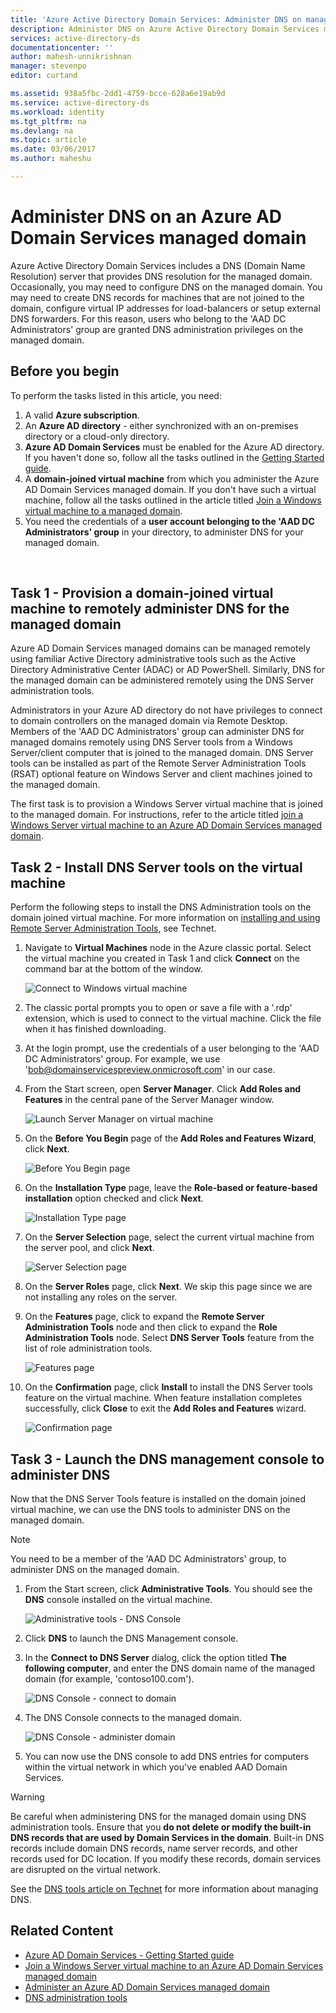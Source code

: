 ```yaml
---
title: 'Azure Active Directory Domain Services: Administer DNS on managed domains | Microsoft Docs'
description: Administer DNS on Azure Active Directory Domain Services managed domains
services: active-directory-ds
documentationcenter: ''
author: mahesh-unnikrishnan
manager: stevenpo
editor: curtand

ms.assetid: 938a5fbc-2dd1-4759-bcce-628a6e19ab9d
ms.service: active-directory-ds
ms.workload: identity
ms.tgt_pltfrm: na
ms.devlang: na
ms.topic: article
ms.date: 03/06/2017
ms.author: maheshu

---
```

# Administer DNS on an Azure AD Domain Services managed domain
Azure Active Directory Domain Services includes a DNS (Domain Name Resolution) server that provides DNS resolution for the managed domain. Occasionally, you may need to configure DNS on the managed domain. You may need to create DNS records for machines that are not joined to the domain, configure virtual IP addresses for load-balancers or setup external DNS forwarders. For this reason, users who belong to the 'AAD DC Administrators' group are granted DNS administration privileges on the managed domain.

## Before you begin
To perform the tasks listed in this article, you need:

1. A valid **Azure subscription**.
2. An **Azure AD directory** - either synchronized with an on-premises directory or a cloud-only directory.
3. **Azure AD Domain Services** must be enabled for the Azure AD directory. If you haven't done so, follow all the tasks outlined in the [Getting Started guide](active-directory-ds-getting-started.md).
4. A **domain-joined virtual machine** from which you administer the Azure AD Domain Services managed domain. If you don't have such a virtual machine, follow all the tasks outlined in the article titled [Join a Windows virtual machine to a managed domain](active-directory-ds-admin-guide-join-windows-vm.md).
5. You need the credentials of a **user account belonging to the 'AAD DC Administrators' group** in your directory, to administer DNS for your managed domain.

<br>

## Task 1 - Provision a domain-joined virtual machine to remotely administer DNS for the managed domain
Azure AD Domain Services managed domains can be managed remotely using familiar Active Directory administrative tools such as the Active Directory Administrative Center (ADAC) or AD PowerShell. Similarly, DNS for the managed domain can be administered remotely using the DNS Server administration tools.

Administrators in your Azure AD directory do not have privileges to connect to domain controllers on the managed domain via Remote Desktop. Members of the 'AAD DC Administrators' group can administer DNS for managed domains remotely using DNS Server tools from a Windows Server/client computer that is joined to the managed domain. DNS Server tools can be installed as part of the Remote Server Administration Tools (RSAT) optional feature on Windows Server and client machines joined to the managed domain.

The first task is to provision a Windows Server virtual machine that is joined to the managed domain. For instructions, refer to the article titled [join a Windows Server virtual machine to an Azure AD Domain Services managed domain](active-directory-ds-admin-guide-join-windows-vm.md).

## Task 2 - Install DNS Server tools on the virtual machine
Perform the following steps to install the DNS Administration tools on the domain joined virtual machine. For more information on [installing and using Remote Server Administration Tools](https://technet.microsoft.com/library/hh831501.aspx), see Technet.

1. Navigate to **Virtual Machines** node in the Azure classic portal. Select the virtual machine you created in Task 1 and click **Connect** on the command bar at the bottom of the window.

    ![Connect to Windows virtual machine](./media/active-directory-domain-services-admin-guide/connect-windows-vm.png)
2. The classic portal prompts you to open or save a file with a '.rdp' extension, which is used to connect to the virtual machine. Click the file when it has finished downloading.
3. At the login prompt, use the credentials of a user belonging to the 'AAD DC Administrators' group. For example, we use 'bob@domainservicespreview.onmicrosoft.com' in our case.
4. From the Start screen, open **Server Manager**. Click **Add Roles and Features** in the central pane of the Server Manager window.

    ![Launch Server Manager on virtual machine](./media/active-directory-domain-services-admin-guide/install-rsat-server-manager.png)
5. On the **Before You Begin** page of the **Add Roles and Features Wizard**, click **Next**.

    ![Before You Begin page](./media/active-directory-domain-services-admin-guide/install-rsat-server-manager-add-roles-begin.png)
6. On the **Installation Type** page, leave the **Role-based or feature-based installation** option checked and click **Next**.

    ![Installation Type page](./media/active-directory-domain-services-admin-guide/install-rsat-server-manager-add-roles-type.png)
7. On the **Server Selection** page, select the current virtual machine from the server pool, and click **Next**.

    ![Server Selection page](./media/active-directory-domain-services-admin-guide/install-rsat-server-manager-add-roles-server.png)
8. On the **Server Roles** page, click **Next**. We skip this page since we are not installing any roles on the server.
9. On the **Features** page, click to expand the **Remote Server Administration Tools** node and then click to expand the **Role Administration Tools** node. Select **DNS Server Tools** feature from the list of role administration tools.

    ![Features page](./media/active-directory-domain-services-admin-guide/install-rsat-server-manager-add-roles-dns-tools.png)
10. On the **Confirmation** page, click **Install** to install the DNS Server tools feature on the virtual machine. When feature installation completes successfully, click **Close** to exit the **Add Roles and Features** wizard.

    ![Confirmation page](./media/active-directory-domain-services-admin-guide/install-rsat-server-manager-add-roles-dns-confirmation.png)

## Task 3 - Launch the DNS management console to administer DNS
Now that the DNS Server Tools feature is installed on the domain joined virtual machine, we can use the DNS tools to administer DNS on the managed domain.

> [!NOTE]
> You need to be a member of the 'AAD DC Administrators' group, to administer DNS on the managed domain.
>
>

1. From the Start screen, click **Administrative Tools**. You should see the **DNS** console installed on the virtual machine.

    ![Administrative tools - DNS Console](./media/active-directory-domain-services-admin-guide/install-rsat-dns-tools-installed.png)
2. Click **DNS** to launch the DNS Management console.
3. In the **Connect to DNS Server** dialog, click the option titled **The following computer**, and enter the DNS domain name of the managed domain (for example, 'contoso100.com').

    ![DNS Console - connect to domain](./media/active-directory-domain-services-admin-guide/dns-console-connect-to-domain.png)
4. The DNS Console connects to the managed domain.

    ![DNS Console - administer domain](./media/active-directory-domain-services-admin-guide/dns-console-managed-domain.png)
5. You can now use the DNS console to add DNS entries for computers within the virtual network in which you've enabled AAD Domain Services.

> [!WARNING]
> Be careful when administering DNS for the managed domain using DNS administration tools. Ensure that you **do not delete or modify the built-in DNS records that are used by Domain Services in the domain**. Built-in DNS records include domain DNS records, name server records, and other records used for DC location. If you modify these records, domain services are disrupted on the virtual network.
>
>

See the [DNS tools article on Technet](https://technet.microsoft.com/library/cc753579.aspx) for more information about managing DNS.

## Related Content
* [Azure AD Domain Services - Getting Started guide](active-directory-ds-getting-started.md)
* [Join a Windows Server virtual machine to an Azure AD Domain Services managed domain](active-directory-ds-admin-guide-join-windows-vm.md)
* [Administer an Azure AD Domain Services managed domain](active-directory-ds-admin-guide-administer-domain.md)
* [DNS administration tools](https://technet.microsoft.com/library/cc753579.aspx)
